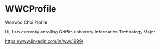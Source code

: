 # WWCProfile
Wonwoo Choi Profile

Hi, I am currently enrolling Griffith university Information Technology Major 

https://www.linkedin.com/in/wwc1999/
